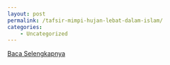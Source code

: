 ```yaml
---
layout: post
permalink: /tafsir-mimpi-hujan-lebat-dalam-islam/
categories:
    - Uncategorized
---
```


[Baca Selengkapnya](/01)